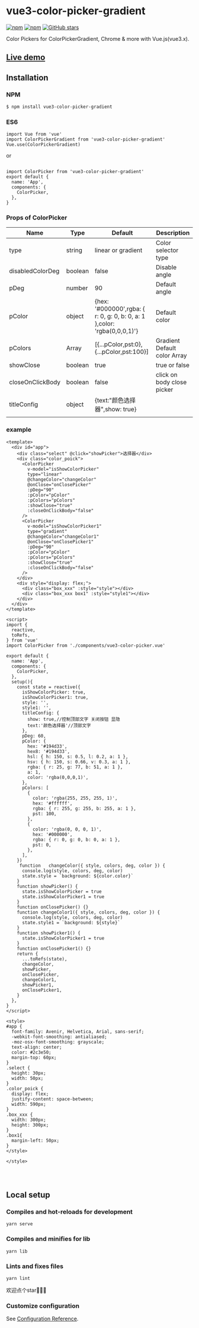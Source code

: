 # vue3-color-picker-gradient

[![npm](https://img.shields.io/npm/v/vue3-color-picker-gradient.svg)](https://www.npmjs.com/package/vue2-color-picker-gradient)
[![npm](https://img.shields.io/npm/dt/vue3-color-picker-gradient.svg)](https://www.npmjs.com/package/vue3-color-picker-gradient)
[![GitHub stars](https://img.shields.io/github/stars/CNLHB/vue3-color-picker-gradient.svg?style=social&label=Stars&style=for-the-badge)](https://github.com/CNLHB/vue2-color-picker-gradient/stargazers)  

Color Pickers for  ColorPickerGradient, Chrome & more with Vue.js(vue3.x).

## [Live demo]()

## Installation

### NPM

```bash
$ npm install vue3-color-picker-gradient
```

### ES6

```
import Vue from 'vue'
import ColorPickerGradient from 'vue3-color-picker-gradient'
Vue.use(ColorPickerGradient)

```

or

```

import ColorPicker from 'vue3-color-picker-gradient'
export default {
  name: 'App',
  components: {
    ColorPicker,
  },
}

```

### Props of ColorPicker

| Name             | Type    | Default                                                                  | Description                       |
| ---------------- | ------- | ------------------------------------------------------------------------ | --------------------------------- |
| type             | string  | linear or gradient                                                       | Color selector type               |
| disabledColorDeg | boolean | false                                                                    | Disable angle                     |
| pDeg             | number  | 90                                                                       | Default angle                     |
| pColor           | object  | {hex: '#000000',rgba: { r: 0, g: 0, b: 0, a: 1 },color: 'rgba(0,0,0,1)'} | Default color                     |
| pColors          | Array   | [{...pColor,pst:0},{...pColor,pst:100}]                                  | Gradient Default color Array      |
| showClose        | boolean | true                                                                     | true or false                     |
| closeOnClickBody | boolean | false                                                                    | click on body close picker   |
| titleConfig      | object  | {text:"颜色选择器",show: true}                                             |                                   |  
|           |         |         |                                                        |

### example
```vue
<template>
  <div id="app">
    <div class="select" @click="showPicker">选择器</div>
    <div class="color_poick">
      <ColorPicker
        v-model="isShowColorPicker"
        type="linear"
        @changeColor="changeColor"
        @onClose="onClosePicker"
        :pDeg="90"
        :pColor="pColor"
        :pColors="pColors"
        :showClose="true"
        :closeOnClickBody="false"
      />
      <ColorPicker
        v-model="isShowColorPicker1"
        type="gradient"
        @changeColor="changeColor1"
        @onClose="onClosePicker1"
        :pDeg="90"
        :pColor="pColor"
        :pColors="pColors"
        :showClose="true"
        :closeOnClickBody="false"
      />
    </div>
    <div style="display: flex;">
      <div class="box_xxx" :style="style"></div>
      <div class="box_xxx box1" :style="style1"></div>
    </div>
  </div>
</template>

<script>
import {
  reactive,
  toRefs,
} from 'vue'
import ColorPicker from './components/vue3-color-picker.vue'

export default {
  name: 'App',
  components: {
    ColorPicker,
  },
  setup(){
    const state = reactive({
      isShowColorPicker: true,
      isShowColorPicker1: true,
      style: '',
      style1: '',
      titleConfig: {
        show: true,//控制顶部文字 关闭按钮 显隐
        text:'颜色选择器'//顶部文字
      },
      pDeg: 60,
      pColor: {
        hex: '#194d33',
        hex8: '#194d33',
        hsl: { h: 150, s: 0.5, l: 0.2, a: 1 },
        hsv: { h: 150, s: 0.66, v: 0.3, a: 1 },
        rgba: { r: 25, g: 77, b: 51, a: 1 },
        a: 1,
        color: 'rgba(0,0,0,1)',
      },
      pColors: [
        {
          color: 'rgba(255, 255, 255, 1)',
          hex: '#ffffff',
          rgba: { r: 255, g: 255, b: 255, a: 1 },
          pst: 100,
        },
        {
          color: 'rgba(0, 0, 0, 1)',
          hex: '#000000',
          rgba: { r: 0, g: 0, b: 0, a: 1 },
          pst: 0,
        },
      ],
    })
     function   changeColor({ style, colors, deg, color }) {
      console.log(style, colors, deg, color)
      state.style = `background: ${color.color}`
    }
    function showPicker() {
      state.isShowColorPicker = true
      state.isShowColorPicker1 = true
    }
    function onClosePicker() {}
    function changeColor1({ style, colors, deg, color }) {
      console.log(style, colors, deg, color)
      state.style1 = `background: ${style}`
    }
    function showPicker1() {
      state.isShowColorPicker1 = true
    }
    function onClosePicker1() {}
    return {
      ...toRefs(state),
      changeColor,
      showPicker,
      onClosePicker,
      changeColor1,
      showPicker1,
      onClosePicker1,
    }
  },
}
</script>

<style>
#app {
  font-family: Avenir, Helvetica, Arial, sans-serif;
  -webkit-font-smoothing: antialiased;
  -moz-osx-font-smoothing: grayscale;
  text-align: center;
  color: #2c3e50;
  margin-top: 60px;
}
.select {
  height: 30px;
  width: 50px;
}
.color_poick {
  display: flex;
  justify-content: space-between;
  width: 590px;
}
.box_xxx {
  width: 300px;
  height: 300px;
}
.box1{
  margin-left: 50px;
}
</style>

</style>




```

## Local setup

### Compiles and hot-reloads for development

```
yarn serve
```

### Compiles and minifies for lib

```
yarn lib
```

### Lints and fixes files

```
yarn lint
```
欢迎点个star🎉🎉🎉
### Customize configuration

See [Configuration Reference](https://cli.vuejs.org/config/).
